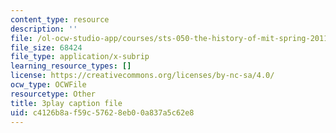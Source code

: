```yaml
---
content_type: resource
description: ''
file: /ol-ocw-studio-app/courses/sts-050-the-history-of-mit-spring-2011/c4126b8af59c57628eb00a837a5c62e8_3qhlao9T2dA.vtt
file_size: 68424
file_type: application/x-subrip
learning_resource_types: []
license: https://creativecommons.org/licenses/by-nc-sa/4.0/
ocw_type: OCWFile
resourcetype: Other
title: 3play caption file
uid: c4126b8a-f59c-5762-8eb0-0a837a5c62e8
---
```

